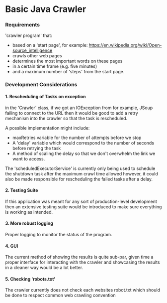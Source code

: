 <h1> Basic Java Crawler </h1>

<h3> Requirements </h3>

'crawler program' that:
- based on a 'start page', for example: https://en.wikipedia.org/wiki/Open-source_intelligence
- crawls other web pages
- determines the most important words on these pages
- in a certain time frame (e.g. five minutes)
- and a maximum number of 'steps' from the start page.

<h3> Development Considerations </h3>

<h4> 1. Rescheduling of Tasks on exception </h4>

in the 'Crawler' class, if we got an IOException from for example, JSoup failing to connect to the URL then
it would be good to add a retry mechanism into the crawler so that the task is rescheduled. 

A possible implementation might include:
- maxRetries variable for the number of attempts before we stop
- A 'delay' variable which would correspond to the number of seconds before retrying the task
- A method of scaling the delay so that we don't overwhelm the link we want to access.

The 'scheduledExecutorService' is currently only being used to schedule the shutdown task after the 
maximum crawl time allowed however, it could also be made responsible for rescheduling the failed 
tasks after a delay.

<h4> 2. Testing Suite </h4>

If this application was meant for any sort of production-level development then an extensive
testing suite would be introduced to make sure everything is working as intended.

<h4> 3. More robust logging </h4>

Proper logging to monitor the status of the program.

<h4> 4. GUI </h4>

The current method of showing the results is quite sub-par, given time a proper interface for interacting with the crawler
and showcasing the results in a cleaner way would be a lot better.

<h4> 5. Checking 'robots.txt' </h4>

The crawler currently does not check each websites robot.txt which should be done to respect common web crawling convention

